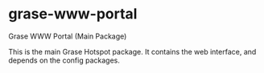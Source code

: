 grase-www-portal
================

Grase WWW Portal (Main Package)

This is the main Grase Hotspot package. It contains the web interface, and depends on the config packages.
